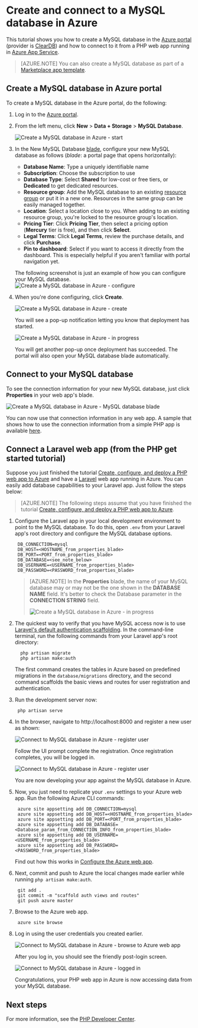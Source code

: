 <properties
    pageTitle="Create and connect to a MySQL database in Azure"
    description="Learn how to use the Azure portal to create a MySQL database and then connect to it from a PHP web app in Azure."
    documentationCenter="php"
    services="app-service\web"
    authors="cephalin"
    manager="wpickett"
    editor=""
    tags="mysql"/>

<tags
    ms.service="multiple"
    ms.workload="data-management"
    ms.tgt_pltfrm="na"
    ms.devlang="PHP"
    ms.topic="article"
    ms.date="08/11/2016"
    ms.author="robmcm;cephalin"/>

# <a name="create-and-connect-to-a-mysql-database-in-azure"></a>Create and connect to a MySQL database in Azure

This tutorial shows you how to create a MySQL database in the [Azure portal](https://portal.azure.com) (provider is [ClearDB](http://www.cleardb.com/)) and how to connect to it from a PHP web app running in [Azure App Service](./app-service/app-service-value-prop-what-is.md). 

> [AZURE.NOTE] You can also create a MySQL database as part of a [Marketplace app template](./app-service-web/app-service-web-create-web-app-from-marketplace.md).

## <a name="create-a-mysql-database-in-azure-portal"></a>Create a MySQL database in Azure portal

To create a MySQL database in the Azure portal, do the following:

1. Log in to the [Azure portal](https://portal.azure.com).

2. From the left menu, click **New** > **Data + Storage** > **MySQL Database**.

    ![Create a MySQL database in Azure - start](./media/store-php-create-mysql-database/create-db-1-start.png)

2. In the New MySQL Database [blade](azure-portal-overview.md), configure your new MySQL database as follows (*blade*: a portal page that opens horizontally):

    - **Database Name**: Type a uniquely identifiable name
    - **Subscription**: Choose the subscription to use
    - **Database Type**: Select **Shared** for low-cost or free tiers, or **Dedicated** to get dedicated resources. 
    - **Resource group**: Add the MySQL database to an existing [resource group](../azure-resource-manager/resource-group-overview.md) or put it in a new one. Resources in the same group can be easily managed together.
    - **Location**: Select a location close to you. When adding to an existing resource group, you're locked to the resource group's location.
    - **Pricing Tier**: Click **Pricing Tier**, then select a pricing option (**Mercury** tier is free), and then click **Select**. 
    - **Legal Terms**: Click **Legal Terms**, review the purchase details, and click **Purchase**.
    - **Pin to dashboard**: Select if you want to access it directly from the dashboard. This is especially helpful if you aren't familiar with portal navigation yet.
    
    The following screenshot is just an example of how you can configure your MySQL database.  
    ![Create a MySQL database in Azure - configure](./media/store-php-create-mysql-database/create-db-2-configure.png)

3. When you're done configuring, click **Create**.

    ![Create a MySQL database in Azure - create](./media/store-php-create-mysql-database/create-db-3-create.png)

    You will see a pop-up notification letting you know that deployment has started.

    ![Create a MySQL database in Azure - in progress](./media/store-php-create-mysql-database/create-db-4-started-status.png)

    You will get another pop-up once deployment has succeeded. The portal will also open your MySQL database blade automatically.

<a name="connect"></a>
## <a name="connect-to-your-mysql-database"></a>Connect to your MySQL database

To see the connection information for your new MySQL database, just click **Properties** in your web app's blade.
    
![Create a MySQL database in Azure - MySQL database blade](./media/store-php-create-mysql-database/create-db-5-finished-db-blade.png)

You can now use that connection information in any web app. A sample that shows how to use the connection information from a simple PHP app is available [here](https://github.com/WindowsAzure/azure-sdk-for-php-samples/tree/master/tasklist-mysql).

## <a name="connect-a-laravel-web-app-from-the-php-get-started-tutorial"></a>Connect a Laravel web app (from the PHP get started tutorial)

Suppose you just finished the tutorial [Create, configure, and deploy a PHP web app to Azure](./app-service-web/app-service-web-php-get-started.md) and have a [Laravel](https://www.laravel.com/) web app running in Azure. You can easily add database capabilities to your Laravel app. Just follow the steps below:

>[AZURE.NOTE] The following steps assume that you have finished the tutorial [Create, configure, and deploy a PHP web app to Azure](./app-service-web/app-service-web-php-get-started.md).

1. Configure the Laravel app in your local development environment to point to the MySQL database. To do this, open `.env` from your Laravel app's root directory and configure the MySQL database options.

        DB_CONNECTION=mysql
        DB_HOST=<HOSTNAME_from_properties_blade>
        DB_PORT=<PORT_from_properties_blade>
        DB_DATABASE=<see_note_below>
        DB_USERNAME=<USERNAME_from_properties_blade>
        DB_PASSWORD=<PASSWORD_from_properties_blade>

    >[AZURE.NOTE] In the **Properties** blade, the name of your MySQL database may or may not be the one shown in the **DATABASE NAME** field. It's better to check the Database parameter in the **CONNECTION STRING** field. 
    >
    >![Create a MySQL database in Azure - in progress](./media/store-php-create-mysql-database/connect-db-1-database-name.png)

2. The quickest way to verify that you have MySQL access now is to use [Laravel's default authentication scaffolding](https://laravel.com/docs/5.2/authentication#authentication-quickstart). In the command-line terminal, run the following commands from your Laravel app's root directory:

         php artisan migrate
         php artisan make:auth

    The first command creates the tables in Azure based on predefined migrations in the `database/migrations` directory, and the second  command scaffolds the basic views and routes for user registration and authentication.

3. Run the development server now:

        php artisan serve

4. In the browser, navigate to http://localhost:8000 and register a new user as shown:

    ![Connect to MySQL database in Azure - register user](./media/store-php-create-mysql-database/connect-db-2-development-server.png)

    Follow the UI prompt complete the registration. Once registration completes, you will be logged in.
    
    ![Connect to MySQL database in Azure - register user](./media/store-php-create-mysql-database/connect-db-3-registered-user.png)

    You are now developing your app against the MySQL database in Azure.

5. Now, you just need to replicate your `.env` settings to your Azure web app. Run the following Azure CLI commands:

        azure site appsetting add DB_CONNECTION=mysql
        azure site appsetting add DB_HOST=<HOSTNAME_from_properties_blade>
        azure site appsetting add DB_PORT=<PORT_from_properties_blade>
        azure site appsetting add DB_DATABASE=<Database_param_from_CONNECTION_INFO_from_properties_blade>
        azure site appsetting add DB_USERNAME=<USERNAME_from_properties_blade>
        azure site appsetting add DB_PASSWORD=<PASSWORD_from_properties_blade>

    Find out how this works in [Configure the Azure web app](./app-service-web/app-service-web-php-get-started.md#configure).

6. Next, commit and push to Azure the local changes made earlier while running `php artisan make:auth`.

        git add .
        git commit -m "scaffold auth views and routes"
        git push azure master

7. Browse to the Azure web app.

        azure site browse

8. Log in using the user credentials you created earlier.

    ![Connect to MySQL database in Azure - browse to Azure web app](./media/store-php-create-mysql-database/connect-db-4-browse-azure-webapp.png)

    After you log in, you should see the friendly post-login screen.
    
    ![Connect to MySQL database in Azure - logged in](./media/store-php-create-mysql-database/connect-db-5-logged-in.png)

    Congratulations, your PHP web app in Azure is now accessing data from your MySQL database. 

## <a name="next-steps"></a>Next steps

For more information, see the [PHP Developer Center](/develop/php/).
